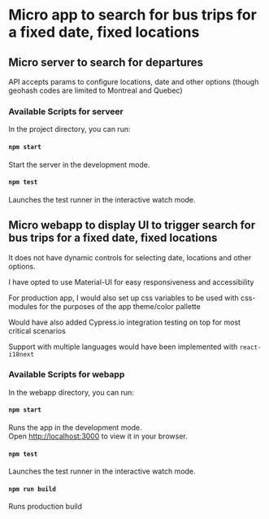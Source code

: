 # Micro app to search for bus trips for a fixed date, fixed locations

## Micro server to search for departures

API accepts params to configure locations, date and other options (though geohash codes are limited to Montreal and Quebec)

### Available Scripts for serveer

In the project directory, you can run:

#### `npm start`

Start the server in the development mode.

#### `npm test`
Launches the test runner in the interactive watch mode.

## Micro webapp to display UI to trigger search for bus trips for a fixed date, fixed locations

It does not have dynamic controls for selecting date, locations and other options.

I have opted to use Material-UI for easy responsiveness and accessibility

For production app, I would also set up css variables to be used with css-modules for the purposes of the app theme/color pallette

Would have also added Cypress.io integration testing on top for most critical scenarios

Support with multiple languages would have been implemented with `react-i18next`

### Available Scripts for webapp

In the webapp directory, you can run:

#### `npm start`

Runs the app in the development mode.\
Open [http://localhost:3000](http://localhost:3000) to view it in your browser.

#### `npm test`
Launches the test runner in the interactive watch mode.

#### `npm run build`
Runs production build
